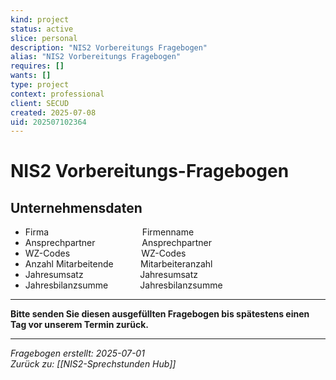 ```yaml
---
kind: project
status: active
slice: personal
description: "NIS2 Vorbereitungs Fragebogen"
alias: "NIS2 Vorbereitungs Fragebogen"
requires: []
wants: []
type: project
context: professional
client: SECUD
created: 2025-07-08
uid: 202507102364
---
```


# NIS2 Vorbereitungs-Fragebogen

## Unternehmensdaten

- Firma                                      Firmenname
- Ansprechpartner                   Ansprechpartner
- WZ-Codes                             WZ-Codes
- Anzahl Mitarbeitende           Mitarbeiteranzahl
- Jahresumsatz                       Jahresumsatz
- Jahresbilanzsumme             Jahresbilanzsumme

---

**Bitte senden Sie diesen ausgefüllten Fragebogen bis spätestens einen Tag vor unserem Termin zurück.**

---
*Fragebogen erstellt: 2025-07-01*  
*Zurück zu: [[NIS2-Sprechstunden Hub]]*
